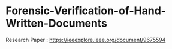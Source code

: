 # Forensic-Verification-of-Hand-Written-Documents


Research Paper : https://ieeexplore.ieee.org/document/9675594
